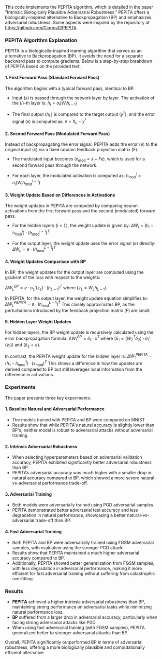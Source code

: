 This code implements the PEPITA algorithm, which is detailed in the paper "Intrinsic Biologically Plausible Adversarial Robustness." PEPITA offers a biologically-inspired alternative to Backpropagation (BP) and emphasizes adversarial robustness. Some aspects were inspired by the repository at https://github.com/GiorgiaD/PEPITA.

### PEPITA Algorithm Explanation

PEPITA is a biologically-inspired learning algorithm that serves as an alternative to Backpropagation (BP). It avoids the need for a separate backward pass to compute gradients. Below is a step-by-step breakdown of PEPITA based on the provided text.

#### 1. First Forward Pass (Standard Forward Pass)
The algorithm begins with a typical forward pass, identical to BP.

- Input $( x )$ is passed through the network layer by layer. The activation of the $( i )$-th layer is:
  $`
  h_i = \sigma_i(W_i h_{i-1})
  `$
  
- The final output $( h_L )$ is compared to the target output $( y^* )$, and the error signal $( e )$ is computed as:
  $`
  e = h_L - y^*
  `$

#### 2. Second Forward Pass (Modulated Forward Pass)
Instead of backpropagating the error signal, PEPITA adds the error $( e )$ to the original input $( x )$ via a fixed random feedback projection matrix $( F )$.

- The modulated input becomes $( x_{\text{mod}} = x + Fe )$, which is used for a second forward pass through the network.
  
- For each layer, the modulated activation is computed as:
  $`
  h_{\text{mod}}^i = \sigma_i(W_i h_{\text{mod}}^{i-1})
  `$

#### 3. Weight Update Based on Differences in Activations
The weight updates in PEPITA are computed by comparing neuron activations from the first forward pass and the second (modulated) forward pass.

- For the hidden layers $( i < L )$, the weight update is given by:
  $`
  \Delta W_i = (h_i - h_{\text{mod}}^i) \cdot (h_{\text{mod}}^{i-1})^T
  `$
  
- For the output layer, the weight update uses the error signal $( e )$ directly:
  $`
  \Delta W_L = e \cdot (h_{\text{mod}}^{L-1})^T
  `$

#### 4. Weight Updates Comparison with BP
In BP, the weight updates for the output layer are computed using the gradient of the loss with respect to the weights:

$`
\Delta W_L^{BP} = e \cdot \sigma_L'(z_L) \cdot (h_{L-1})^T
`$
where $( z_L = W_L h_{L-1} )$.

In PEPITA, for the output layer, the weight update equation simplifies to:
$`
\Delta W_L^{PEPITA} = e \cdot (h_{\text{mod}}^{L-1})^T
`$
This closely approximates BP, as the perturbations introduced by the feedback projection matrix $( F )$ are small.

#### 5. Hidden Layer Weight Updates
For hidden layers, the BP weight update is recursively calculated using the error backpropagation formula:
$`
\Delta W_1^{BP} = \delta_1 \cdot x^T
`$
where $( \delta_1 = (W_2^T \delta_2) \cdot \sigma_1'(z_1) )$ and $( \delta_2 = e )$.

In contrast, the PEPITA weight update for the hidden layer is:
$`
\Delta W_1^{PEPITA} = (h_1 - h_{\text{mod}}^1) \cdot (x_{\text{mod}})^T
`$
This shows a difference in how the updates are derived compared to BP but still leverages local information from the difference in activations.


### Experiments 

The paper presents three key experiments:

#### 1. **Baseline Natural and Adversarial Performance**
   - The models trained with PEPITA and BP were compared on MNIST
   - Results show that while PEPITA's natural accuracy is slightly lower than BP's, neither model is robust to adversarial attacks without adversarial training.

#### 2. **Intrinsic Adversarial Robustness**
   - When selecting hyperparameters based on adversarial validation accuracy, PEPITA exhibited significantly better adversarial robustness than BP.
   - PEPITA’s adversarial accuracy was much higher with a smaller drop in natural accuracy compared to BP, which showed a more severe natural-vs-adversarial performance trade-off.

#### 3. **Adversarial Training**
   - Both models were adversarially trained using PGD adversarial samples.
   - PEPITA demonstrated better adversarial test accuracy and less degradation in natural performance, showcasing a better natural-vs-adversarial trade-off than BP.

#### 4. Fast Adversarial Training

  - Both PEPITA and BP were adversarially trained using FGSM adversarial samples, with evaluation using the stronger PGD attack.
  - Results show that PEPITA maintained a much higher adversarial accuracy compared to BP.
  - Additionally, PEPITA showed better generalization from FGSM samples, with less degradation in adversarial performance, making it more efficient for fast adversarial training without suffering from catastrophic overfitting.
### Results

- **PEPITA** achieved a higher intrinsic adversarial robustness than BP, maintaining strong performance on adversarial tasks while minimizing natural performance loss.
- **BP** suffered from a larger drop in adversarial accuracy, particularly when facing strong adversarial attacks like PGD.
- When using fast adversarial training (with FGSM samples), PEPITA generalized better to stronger adversarial attacks than BP.

Overall, PEPITA significantly outperformed BP in terms of adversarial robustness, offering a more biologically plausible and computationally efficient alternative.


